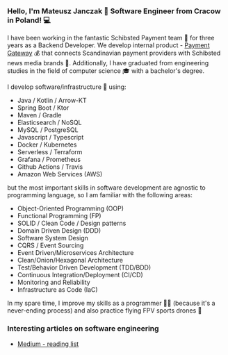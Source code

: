 ### Hello, I'm Mateusz Janczak 🥷 Software Engineer from Cracow in Poland! 💻

I have been working in the fantastic Schibsted Payment team 🫶 for three years as a Backend Developer. We develop internal product - [Payment Gateway](https://www.schibsted.pl/news/payment-gateway-team/) 💰 that connects Scandinavian payment providers with Schibsted news media brands 📰. Additionally, I have graduated from engineering studies in the field of computer science 🎓 with a bachelor's degree.

I develop software/infrastructure 🔧 using: 

* Java / Kotlin / Arrow-KT
* Spring Boot / Ktor
* Maven / Gradle
* Elasticsearch / NoSQL
* MySQL / PostgreSQL
* Javascript / Typescript
* Docker / Kubernetes
* Serverless / Terraform
* Grafana / Prometheus
* Github Actions / Travis
* Amazon Web Services (AWS)


but the most important skills in software development are agnostic to programming language, so I am familiar with the following areas: 

* Object-Oriented Programming (OOP)
* Functional Programming (FP)
* SOLID / Clean Code / Design patterns
* Domain Driven Design (DDD)
* Software System Design
* CQRS / Event Sourcing
* Event Driven/Microservices Architecture
* Clean/Onion/Hexagonal Architecture
* Test/Behavior Driven Development (TDD/BDD)
* Continuous Integration/Deployment (CI/CD)
* Monitoring and Reliability
* Infrastructure as Code (IaC)

In my spare time, I improve my skills as a programmer 🧑‍💻 (because it's a never-ending process) and also practice flying FPV sports drones 🚁

### Interesting articles on software engineering
* [Medium - reading list](https://medium.com/@mateuszjanczak/list/lgtm-71bfb82bad81)
